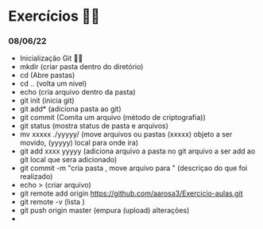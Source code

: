 # Exercícios :man_student:



### 08/06/22

- Inicialização Git :man_student:
- mkdir (criar pasta dentro do diretório)
- cd (Abre pastas)
- cd .. (volta um nivel)
- echo (cria arquivo dentro da pasta)
- git init (inicia git)
- git add* (adiciona pasta ao git)
- git commit (Comita um arquivo (método de criptografia))
- git status (mostra status de pasta e arquivos)
- mv xxxxx ./yyyyy/ (move arquivos ou pastas (xxxxx) objeto a ser movido, (yyyyy) local para onde ira)
- git add xxxx yyyyy (adiciona arquivo a pasta no git <xx> arquivo a ser add ao git <yy> local que sera adicionado)
- git commit -m "cria pasta <xx>, move arquivo para <xx> " (descriçao do que foi realizado)
- echo > (criar arquivo)
- git remote add origin https://github.com/aarosa3/Exercicio-aulas.git 
- git remote -v (lista )
- git push origin master (empura (upload) alterações)
- 


